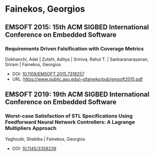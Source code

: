 # Fainekos, Georgios

## EMSOFT 2015: 15th ACM SIGBED International Conference on Embedded Software

### Requirements Driven Falsification with Coverage Metrics
Dokhanchi, Adel | Zutshi, Aditya | Sriniva, Rahul T. | Sankaranarayanan, Sriram | Fainekos, Georgios
* DOI: [10.1109/EMSOFT.2015.7318257](https://doi.org/10.1109/EMSOFT.2015.7318257)
* URL: <https://www.public.asu.edu/~gfaineko/pub/emsoft2015.pdf>

## EMSOFT 2019: 19th ACM SIGBED International Conference on Embedded Software

### Worst-case Satisfaction of STL Specifications Using Feedforward Neural Network Controllers: A Lagrange Multipliers Approach
Yaghoubi, Shakiba | Fainekos, Georgios
* DOI: [10.1145/3358239](https://doi.org/10.1145/3358239)

